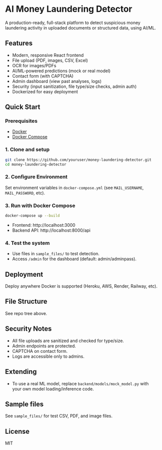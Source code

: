 # AI Money Laundering Detector

A production-ready, full-stack platform to detect suspicious money laundering activity in uploaded documents or structured data, using AI/ML.

## Features

- Modern, responsive React frontend
- File upload (PDF, images, CSV, Excel)
- OCR for images/PDFs
- AI/ML-powered predictions (mock or real model)
- Contact form (with CAPTCHA)
- Admin dashboard (view past analyses, logs)
- Security (input sanitization, file type/size checks, admin auth)
- Dockerized for easy deployment

## Quick Start

### Prerequisites

- [Docker](https://www.docker.com/)
- [Docker Compose](https://docs.docker.com/compose/)

### 1. Clone and setup

```bash
git clone https://github.com/youruser/money-laundering-detector.git
cd money-laundering-detector
```

### 2. Configure Environment

Set environment variables in `docker-compose.yml` (see `MAIL_USERNAME`, `MAIL_PASSWORD`, etc).

### 3. Run with Docker Compose

```bash
docker-compose up --build
```

- Frontend: http://localhost:3000
- Backend API: http://localhost:8000/api

### 4. Test the system

- Use files in `sample_files/` to test detection.
- Access `/admin` for the dashboard (default: admin/adminpass).

## Deployment

Deploy anywhere Docker is supported (Heroku, AWS, Render, Railway, etc).

## File Structure

See repo tree above.

## Security Notes

- All file uploads are sanitized and checked for type/size.
- Admin endpoints are protected.
- CAPTCHA on contact form.
- Logs are accessible only to admins.

## Extending

- To use a real ML model, replace `backend/models/mock_model.py` with your own model loading/inference code.

## Sample files

See `sample_files/` for test CSV, PDF, and image files.

## License

MIT
